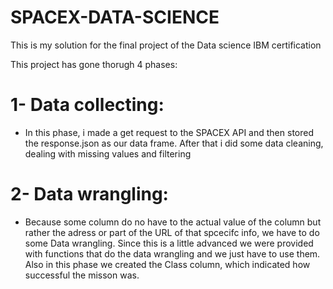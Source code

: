 # SPACEX-DATA-SCIENCE

This is my solution for the final project of the Data science IBM certification

This project has gone thorugh 4 phases:
# 1- Data collecting:
- In this phase, i made a get request to the SPACEX API and then stored the response.json as our data frame. After that i did some data cleaning, dealing with missing values and filtering  
# 2- Data wrangling:
- Because some column do no have to the actual value of the column but rather the adress or part of the URL of that spcecifc info, we have to do some Data wrangling. Since this is a little advanced we were provided with functions that do the data wrangling and we just have to use them. Also in this phase we created the Class column, which indicated how successful the misson was. 

